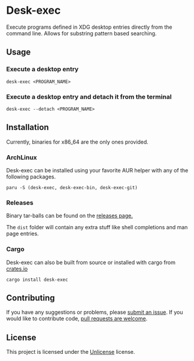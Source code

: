 # Desk-exec

Execute programs defined in XDG desktop entries directly from the command line.
Allows for substring pattern based searching.

## Usage

### Execute a desktop entry

`desk-exec <PROGRAM_NAME>`

### Execute a desktop entry and detach it from the terminal

`desk-exec --detach <PROGRAM_NAME>`

## Installation

Currently, binaries for x86_64 are the only ones provided.

### ArchLinux

Desk-exec can be installed using your favorite AUR helper with any of the following packages.

`paru -S (desk-exec, desk-exec-bin, desk-exec-git)`

### Releases

Binary tar-balls can be found on the [releases page.](https://github.com/AxerTheAxe/desk-exec/releases)

The `dist` folder will contain any extra stuff like shell completions and man page entries.

### Cargo

Desk-exec can also be built from source or installed with cargo from [crates.io](https://crates.io/crates/desk_exec)

`cargo install desk-exec`

## Contributing

If you have any suggestions or problems, please [submit an issue](https://github.com/AxerTheAxe/desk-exec/issues/new).
If you would like to contribute code, [pull requests are welcome](https://github.com/AxerTheAxe/desk-exec/compare).

## License

This project is licensed under the [Unlicense](LICENSE) license.
